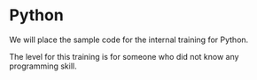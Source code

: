 # Python

We will place the sample code for the internal training for Python.

The level for this training is for someone who did not know any programming skill.  
